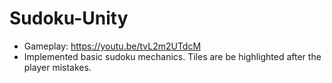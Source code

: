 # Sudoku-Unity
- Gameplay: https://youtu.be/tvL2m2UTdcM
- Implemented basic sudoku mechanics. Tiles are be highlighted after the player mistakes.
